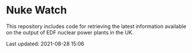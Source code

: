 # Nuke Watch

This repository includes code for retrieving the latest information available on the output of EDF nuclear power plants in the UK.

Last updated: 2021-08-28 15:06
